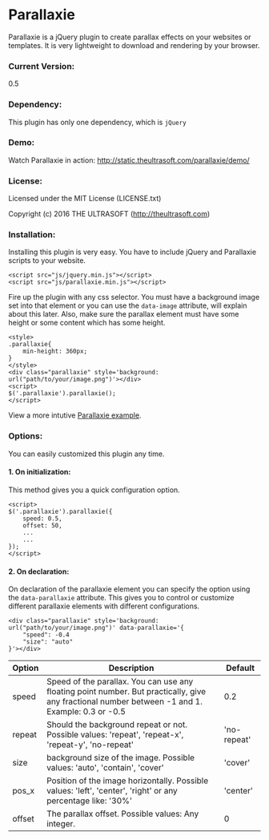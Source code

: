 # Parallaxie
Parallaxie is a jQuery plugin to create parallax effects on your websites or templates. It is very lightweight to download and rendering by your browser.

### Current Version:
0.5

### Dependency:
This plugin has only one dependency, which is `jQuery`

### Demo:

Watch Parallaxie in action: http://static.theultrasoft.com/parallaxie/demo/

### License:
Licensed under the MIT License (LICENSE.txt)

Copyright (c) 2016 THE ULTRASOFT (http://theultrasoft.com)

### Installation:
Installing this plugin is very easy.
You have to include jQuery and Parallaxie scripts to your website.
```
<script src="js/jquery.min.js"></script>
<script src="js/parallaxie.min.js"></script>
```

Fire up the plugin with any css selector. You must have a background image set into that element or you can use the `data-image` attribute, will explain about this later. Also, make sure the parallax element must have some height or some content which has some height.

```
<style>
.parallaxie{
    min-height: 360px;
}
</style>
<div class="parallaxie" style='background: url("path/to/your/image.png")'></div>
<script>
$('.parallaxie').parallaxie();
</script>
```

View a more intutive [Parallaxie example](http://theultrasoft.com/project/parallaxie).

### Options:

You can easily customized this plugin any time.

#### 1. On initialization:
This method gives you a quick configuration option.

```
<script>
$('.parallaxie').parallaxie({
	speed: 0.5,
	offset: 50,
	...
	...
});
</script>
```

#### 2. On declaration:
On declaration of the parallaxie element you can specify the option using the `data-parallaxie` attribute. This gives you to control or customize different parallaxie elements with different configurations.

```
<div class="parallaxie" style='background: url("path/to/your/image.png")' data-parallaxie='{
	"speed": -0.4
	"size": "auto"
}'></div>
```

| Option | Description | Default |
|--------|--------------------------------------------------------------------------------------------------------------------------------------------------|-------------|
| speed | Speed of the parallax. You can use any floating point number. But practically, give any fractional number between -1 and 1. Example: 0.3 or -0.5 | 0.2 |
| repeat | Should the background repeat or not. Possible values: 'repeat', 'repeat-x', 'repeat-y', 'no-repeat' | 'no-repeat' |
| size | background size of the image. Possible values: 'auto', 'contain', 'cover' | 'cover' |
| pos_x | Position of the image horizontally. Possible values: 'left', 'center', 'right' or any percentage like: '30%' | 'center' |
| offset | The parallax offset. Possible values: Any integer. | 0 |